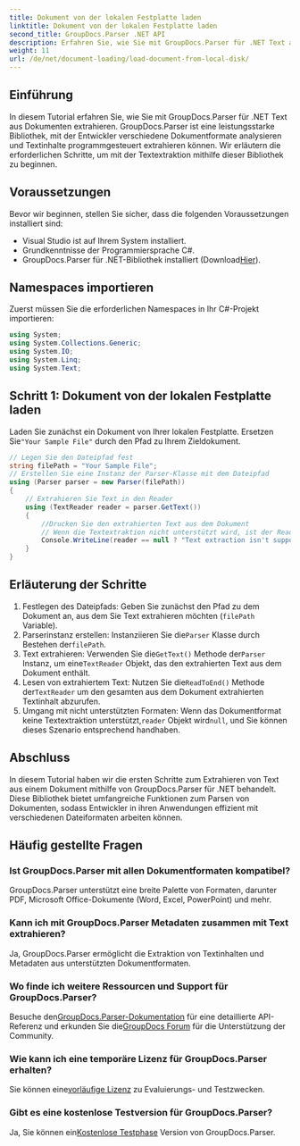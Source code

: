```yaml
---
title: Dokument von der lokalen Festplatte laden
linktitle: Dokument von der lokalen Festplatte laden
second_title: GroupDocs.Parser .NET API
description: Erfahren Sie, wie Sie mit GroupDocs.Parser für .NET Text aus verschiedenen Dokumentformaten extrahieren. Einfache und effiziente Textextraktion mit C#.
weight: 11
url: /de/net/document-loading/load-document-from-local-disk/
---
```

## Einführung
In diesem Tutorial erfahren Sie, wie Sie mit GroupDocs.Parser für .NET Text aus Dokumenten extrahieren. GroupDocs.Parser ist eine leistungsstarke Bibliothek, mit der Entwickler verschiedene Dokumentformate analysieren und Textinhalte programmgesteuert extrahieren können. Wir erläutern die erforderlichen Schritte, um mit der Textextraktion mithilfe dieser Bibliothek zu beginnen.
## Voraussetzungen
Bevor wir beginnen, stellen Sie sicher, dass die folgenden Voraussetzungen installiert sind:
- Visual Studio ist auf Ihrem System installiert.
- Grundkenntnisse der Programmiersprache C#.
-  GroupDocs.Parser für .NET-Bibliothek installiert (Download[Hier](https://releases.groupdocs.com/parser/net/)).

## Namespaces importieren
Zuerst müssen Sie die erforderlichen Namespaces in Ihr C#-Projekt importieren:
```csharp
using System;
using System.Collections.Generic;
using System.IO;
using System.Linq;
using System.Text;
```
## Schritt 1: Dokument von der lokalen Festplatte laden
 Laden Sie zunächst ein Dokument von Ihrer lokalen Festplatte. Ersetzen Sie`"Your Sample File"` durch den Pfad zu Ihrem Zieldokument.
```csharp
// Legen Sie den Dateipfad fest
string filePath = "Your Sample File";
// Erstellen Sie eine Instanz der Parser-Klasse mit dem Dateipfad
using (Parser parser = new Parser(filePath))
{
    // Extrahieren Sie Text in den Reader
    using (TextReader reader = parser.GetText())
    {
        //Drucken Sie den extrahierten Text aus dem Dokument
        // Wenn die Textextraktion nicht unterstützt wird, ist der Reader null
        Console.WriteLine(reader == null ? "Text extraction isn't supported" : reader.ReadToEnd());
    }
}
```
## Erläuterung der Schritte
1. Festlegen des Dateipfads: Geben Sie zunächst den Pfad zu dem Dokument an, aus dem Sie Text extrahieren möchten (`filePath` Variable).
2.  Parserinstanz erstellen: Instanziieren Sie die`Parser` Klasse durch Bestehen der`filePath`.
3.  Text extrahieren: Verwenden Sie die`GetText()` Methode der`Parser` Instanz, um eine`TextReader` Objekt, das den extrahierten Text aus dem Dokument enthält.
4.  Lesen von extrahiertem Text: Nutzen Sie die`ReadToEnd()` Methode der`TextReader` um den gesamten aus dem Dokument extrahierten Textinhalt abzurufen.
5.  Umgang mit nicht unterstützten Formaten: Wenn das Dokumentformat keine Textextraktion unterstützt,`reader` Objekt wird`null`, und Sie können dieses Szenario entsprechend handhaben.

## Abschluss
In diesem Tutorial haben wir die ersten Schritte zum Extrahieren von Text aus einem Dokument mithilfe von GroupDocs.Parser für .NET behandelt. Diese Bibliothek bietet umfangreiche Funktionen zum Parsen von Dokumenten, sodass Entwickler in ihren Anwendungen effizient mit verschiedenen Dateiformaten arbeiten können.

## Häufig gestellte Fragen
### Ist GroupDocs.Parser mit allen Dokumentformaten kompatibel?
GroupDocs.Parser unterstützt eine breite Palette von Formaten, darunter PDF, Microsoft Office-Dokumente (Word, Excel, PowerPoint) und mehr.
### Kann ich mit GroupDocs.Parser Metadaten zusammen mit Text extrahieren?
Ja, GroupDocs.Parser ermöglicht die Extraktion von Textinhalten und Metadaten aus unterstützten Dokumentformaten.
### Wo finde ich weitere Ressourcen und Support für GroupDocs.Parser?
 Besuche den[GroupDocs.Parser-Dokumentation](https://tutorials.groupdocs.com/parser/net/) für eine detaillierte API-Referenz und erkunden Sie die[GroupDocs Forum](https://forum.groupdocs.com/c/parser/17) für die Unterstützung der Community.
### Wie kann ich eine temporäre Lizenz für GroupDocs.Parser erhalten?
 Sie können eine[vorläufige Lizenz](https://purchase.groupdocs.com/temporary-license/) zu Evaluierungs- und Testzwecken.
### Gibt es eine kostenlose Testversion für GroupDocs.Parser?
 Ja, Sie können ein[Kostenlose Testphase](https://releases.groupdocs.com/) Version von GroupDocs.Parser.